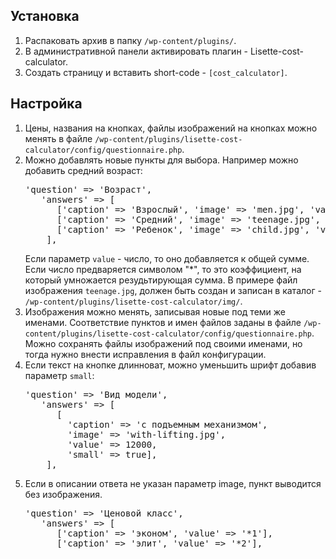 Установка
---------

1. Распаковать архив в папку <code>/wp-content/plugins/</code>.
2. В административной панели активировать плагин - Lisette-cost-calculator.
3. Создать страницу и вставить short-code - <code>[cost_calculator]</code>.

Настройка
---------

1. Цены, названия на кнопках, файлы изображений на кнопках можно менять
   в файле <code>/wp-content/plugins/lisette-cost-calculator/config/questionnaire.php</code>.
2. Можно добавлять новые пункты для выбора. Например можно добавить средний возраст:
   <pre>
   'question' => 'Возраст',
      'answers' => [
         ['caption' => 'Взрослый', 'image' => 'men.jpg', 'value' => '*1'],
         ['caption' => 'Средний', 'image' => 'teenage.jpg', 'value' => '*1.1'],
         ['caption' => 'Ребенок', 'image' => 'child.jpg', 'value' => '*1.3'],
       ],
   </pre>   
   Если параметр <code>value</code> - число, то оно добавляется к общей сумме.
   Если число предваряется символом "*", то это коэффициент, на который умножается резудьтирующая сумма.
   В примере файл изображения <code>teenage.jpg</code>, должен быть создан и записан в каталог - 
   <code>/wp-content/plugins/lisette-cost-calculator/img/</code>.
3. Изображения можно менять, записывая новые под теми же именами. 
   Соответствие пунктов и имен файлов заданы в файле 
   <code>/wp-content/plugins/lisette-cost-calculator/config/questionnaire.php</code>.
   Можно сохранять файлы изображений под своими именами, но тогда нужно внести исправления
   в файл конфигурации.
4. Если текст на кнопке длинноват, можно уменьшить шрифт добавив параметр <code>small</code>:
   <pre>
   'question' => 'Вид модели',
      'answers' => [
         [
           'caption' => 'с подъемным механизмом', 
           'image' => 'with-lifting.jpg', 
           'value' => 12000, 
           'small' => true],
       ],
   </pre>       
5. Если в описании ответа не указан параметр image, пункт выводится без изображения.
   <pre>
   'question' => 'Ценовой класс',
      'answers' => [
         ['caption' => 'эконом', 'value' => '*1'],
         ['caption' => 'элит', 'value' => '*2'],
   </pre>
